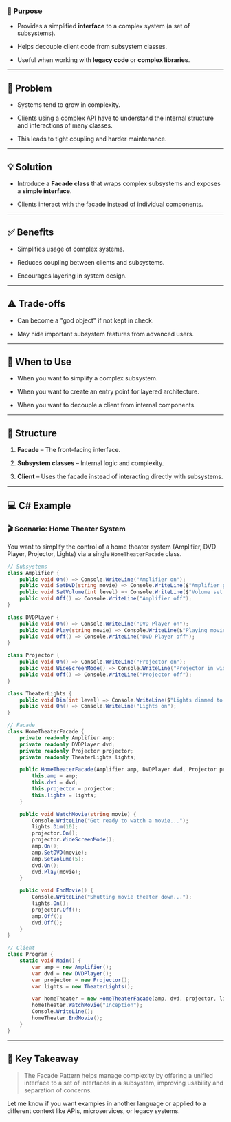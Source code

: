 
### 📌 **Purpose**

- Provides a simplified **interface** to a complex system (a set of subsystems).
    
- Helps decouple client code from subsystem classes.
    
- Useful when working with **legacy code** or **complex libraries**.
    

---

## 🧱 **Problem**

- Systems tend to grow in complexity.
    
- Clients using a complex API have to understand the internal structure and interactions of many classes.
    
- This leads to tight coupling and harder maintenance.
    

---

## 💡 **Solution**

- Introduce a **Facade class** that wraps complex subsystems and exposes a **simple interface**.
    
- Clients interact with the facade instead of individual components.
    

---

## ✅ **Benefits**

- Simplifies usage of complex systems.
    
- Reduces coupling between clients and subsystems.
    
- Encourages layering in system design.
    

---

## ⚠️ **Trade-offs**

- Can become a "god object" if not kept in check.
    
- May hide important subsystem features from advanced users.
    

---

## 🧰 **When to Use**

- When you want to simplify a complex subsystem.
    
- When you want to create an entry point for layered architecture.
    
- When you want to decouple a client from internal components.
    

---

## 🧩 **Structure**

1. **Facade** – The front-facing interface.
    
2. **Subsystem classes** – Internal logic and complexity.
    
3. **Client** – Uses the facade instead of interacting directly with subsystems.
    

---

## 💻 **C# Example**

### 🎬 Scenario: Home Theater System

You want to simplify the control of a home theater system (Amplifier, DVD Player, Projector, Lights) via a single `HomeTheaterFacade` class.

```csharp
// Subsystems
class Amplifier {
    public void On() => Console.WriteLine("Amplifier on");
    public void SetDVD(string movie) => Console.WriteLine($"Amplifier playing {movie}");
    public void SetVolume(int level) => Console.WriteLine($"Volume set to {level}");
    public void Off() => Console.WriteLine("Amplifier off");
}

class DVDPlayer {
    public void On() => Console.WriteLine("DVD Player on");
    public void Play(string movie) => Console.WriteLine($"Playing movie: {movie}");
    public void Off() => Console.WriteLine("DVD Player off");
}

class Projector {
    public void On() => Console.WriteLine("Projector on");
    public void WideScreenMode() => Console.WriteLine("Projector in widescreen mode");
    public void Off() => Console.WriteLine("Projector off");
}

class TheaterLights {
    public void Dim(int level) => Console.WriteLine($"Lights dimmed to {level}%");
    public void On() => Console.WriteLine("Lights on");
}

// Facade
class HomeTheaterFacade {
    private readonly Amplifier amp;
    private readonly DVDPlayer dvd;
    private readonly Projector projector;
    private readonly TheaterLights lights;

    public HomeTheaterFacade(Amplifier amp, DVDPlayer dvd, Projector projector, TheaterLights lights) {
        this.amp = amp;
        this.dvd = dvd;
        this.projector = projector;
        this.lights = lights;
    }

    public void WatchMovie(string movie) {
        Console.WriteLine("Get ready to watch a movie...");
        lights.Dim(10);
        projector.On();
        projector.WideScreenMode();
        amp.On();
        amp.SetDVD(movie);
        amp.SetVolume(5);
        dvd.On();
        dvd.Play(movie);
    }

    public void EndMovie() {
        Console.WriteLine("Shutting movie theater down...");
        lights.On();
        projector.Off();
        amp.Off();
        dvd.Off();
    }
}

// Client
class Program {
    static void Main() {
        var amp = new Amplifier();
        var dvd = new DVDPlayer();
        var projector = new Projector();
        var lights = new TheaterLights();

        var homeTheater = new HomeTheaterFacade(amp, dvd, projector, lights);
        homeTheater.WatchMovie("Inception");
        Console.WriteLine();
        homeTheater.EndMovie();
    }
}
```

---

## 🧠 **Key Takeaway**

> The Facade Pattern helps manage complexity by offering a unified interface to a set of interfaces in a subsystem, improving usability and separation of concerns.

Let me know if you want examples in another language or applied to a different context like APIs, microservices, or legacy systems.